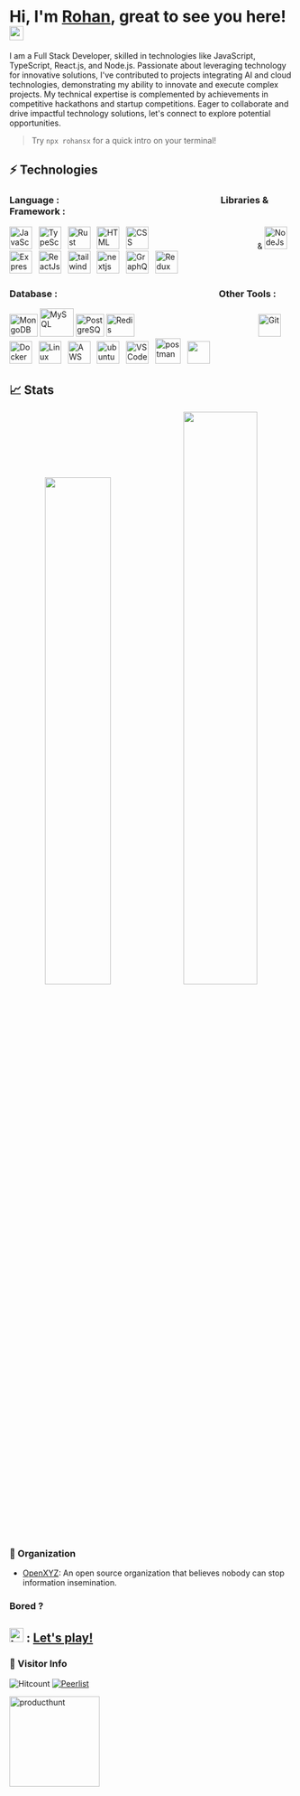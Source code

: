 
<h1>Hi, I'm <a href="https://rohan.sh">Rohan</a>, great to see you here! <img src="https://media.giphy.com/media/hvRJCLFzcasrR4ia7z/giphy.gif" width="25px"> </h1>

I am a Full Stack Developer, skilled in technologies like JavaScript, TypeScript, React.js, and Node.js. Passionate about leveraging technology for innovative solutions, I've contributed to projects integrating AI and cloud technologies, demonstrating my ability to innovate and execute complex projects. My technical expertise is complemented by achievements in competitive hackathons and startup competitions. Eager to collaborate and drive impactful technology solutions, let's connect to explore potential opportunities.
> Try `npx rohansx` for a quick intro on your terminal!

## ⚡ Technologies

### Language : &nbsp;&nbsp;&nbsp;&nbsp;&nbsp;&nbsp;&nbsp;&nbsp;&nbsp;&nbsp;&nbsp;&nbsp;&nbsp;&nbsp;&nbsp;&nbsp;&nbsp;&nbsp;&nbsp;&nbsp;&nbsp;&nbsp;&nbsp;&nbsp;&nbsp;&nbsp;&nbsp;&nbsp;&nbsp;&nbsp;&nbsp;&nbsp;&nbsp;&nbsp;&nbsp;&nbsp;&nbsp;&nbsp;&nbsp;&nbsp;&nbsp;&nbsp;&nbsp;&nbsp;&nbsp;&nbsp;&nbsp;&nbsp;&nbsp;&nbsp;&nbsp;&nbsp;&nbsp;&nbsp;&nbsp;&nbsp;&nbsp;&nbsp;&nbsp;&nbsp;&nbsp;&nbsp;&nbsp;&nbsp;&nbsp;&nbsp;&nbsp;&nbsp;&nbsp;&nbsp;&nbsp;&nbsp;             Libraries & Framework :


<!--  <img src="https://cdn.jsdelivr.net/gh/devicons/devicon/icons/java/java-original-wordmark.svg" alt="Java" width="40" height="40"/>&nbsp;&nbsp; -->
  <img src="https://cdn.jsdelivr.net/gh/devicons/devicon/icons/javascript/javascript-original.svg" alt="JavaScript" width="40" height="40"/>&nbsp;&nbsp;
  <img src="https://github.com/rohansx/rohansx/assets/33249782/6541fe9d-3194-432b-800f-141b2e64ccc4)" alt="TypeScript" width="40" height="40"/>&nbsp;&nbsp;
  <img src="https://github.com/rohansx/rohansx/assets/33249782/2e43a84f-2fee-438b-8908-47da0eb6987c)" alt="Rust" width="40" height="40"/>&nbsp;&nbsp;
   <img src="https://cdn.jsdelivr.net/gh/devicons/devicon/icons/html5/html5-original.svg" alt="HTML" width="40" height="40"/>&nbsp;&nbsp;
  <img src="https://cdn.jsdelivr.net/gh/devicons/devicon/icons/css3/css3-original.svg" alt="CSS" width="40" height="40"/>&nbsp;&nbsp;
  &nbsp;&nbsp;&nbsp;&nbsp;&nbsp;&nbsp;&nbsp;&nbsp;&nbsp;&nbsp;&nbsp;&nbsp;&nbsp;&nbsp;&nbsp;&nbsp;&nbsp;&nbsp;&nbsp;&nbsp;&nbsp;&nbsp;&nbsp;&nbsp;&nbsp;&nbsp;&nbsp;&nbsp;&nbsp;&nbsp;&nbsp;&nbsp;&nbsp;&nbsp;&nbsp;&nbsp;&nbsp;&nbsp;&nbsp;&nbsp;&nbsp;&nbsp;&nbsp;&nbsp;&nbsp;&nbsp;&
   <img src="https://user-images.githubusercontent.com/33249782/229697042-b311ebf0-52b7-4812-b67d-44f902dd8f02.png" alt="NodeJs" width="40" height="40"/>&nbsp;&nbsp;
      <img src="https://github.com/rohansx/rohansx/assets/33249782/8137bca9-1398-4db7-a3fa-a3784714841e" alt="ExpressJs" width="40" height="40"/>&nbsp;&nbsp;
  <img src="https://cdn.jsdelivr.net/gh/devicons/devicon/icons/react/react-original.svg" alt="ReactJs" width="40" height="40"/>&nbsp;&nbsp;
  <img src="https://github.com/rohansx/rohansx/assets/33249782/af07e5bb-47ec-4f65-97a6-285bb3525df0" alt="tailwindcss" width="40" height="40"/>&nbsp;&nbsp;
    <img src="https://github.com/rohansx/rohansx/assets/33249782/e7ecd254-1df9-41e5-944f-53e33c63f082" alt="nextjs" width="40" height="40"/>&nbsp;&nbsp;
    <img src="https://github.com/rohansx/rohansx/assets/33249782/1682a79e-2d9a-4e18-bd92-ffe84e2dfa7f" alt="GraphQL" width="40" height="40"/>&nbsp;&nbsp;
    <img src="https://github.com/rohansx/rohansx/assets/33249782/b8b41e0b-fd1e-4870-9714-7b452e02e35e" alt="Redux" width="40" height="40"/>&nbsp;&nbsp;
    

 <!--  <img src="https://getbootstrap.com/docs/5.0/assets/brand/bootstrap-logo.svg" title="JavaScript" alt="Bootstrap" width="40" height="40"/>&nbsp;&nbsp; -->


 
















  


### Database : &nbsp;&nbsp;&nbsp;&nbsp;&nbsp;&nbsp;&nbsp;&nbsp;&nbsp;&nbsp;&nbsp;&nbsp;&nbsp;&nbsp;&nbsp;&nbsp;&nbsp;&nbsp;&nbsp;&nbsp;&nbsp;&nbsp;&nbsp;&nbsp;&nbsp;&nbsp;&nbsp;&nbsp;&nbsp;&nbsp;&nbsp;&nbsp;&nbsp;&nbsp;&nbsp;&nbsp;&nbsp;&nbsp;&nbsp;&nbsp;&nbsp;&nbsp;&nbsp;&nbsp;&nbsp;&nbsp;&nbsp;&nbsp;&nbsp;&nbsp;&nbsp;&nbsp;&nbsp;&nbsp;&nbsp;&nbsp;&nbsp;&nbsp;&nbsp;&nbsp;&nbsp;&nbsp;&nbsp;&nbsp;&nbsp;&nbsp;&nbsp;&nbsp;&nbsp;&nbsp;&nbsp;&nbsp;     Other Tools :
<div>
    <img src="https://github.com/rohansx/rohansx/assets/33249782/c7aeee4c-ea56-48c6-81c5-0b5cc10dfe73" alt="MongoDB" width="50" height="40"/>
   <img src="https://github.com/rohansx/rohansx/assets/33249782/553127ea-fd87-4395-91d2-17978801e88d" alt="MySQL" width="60" height="50"/>
   <img src="https://github.com/rohansx/rohansx/assets/33249782/6f5eb3e5-38bd-483e-814f-baa1dc8edc17" alt="PostgreSQL" width="50" height="40"/>
   <img src="https://github.com/rohansx/rohansx/assets/33249782/ab19319b-5386-47ad-a3a3-75f348d48686" alt="Redis" width="50" height="40"/>
&nbsp;&nbsp;&nbsp;&nbsp;&nbsp;&nbsp;&nbsp;&nbsp;&nbsp;&nbsp;&nbsp;&nbsp;&nbsp;&nbsp;&nbsp;&nbsp;&nbsp;&nbsp;&nbsp;&nbsp;&nbsp;&nbsp;&nbsp;&nbsp;&nbsp;&nbsp;&nbsp;&nbsp;&nbsp;&nbsp;&nbsp;&nbsp;&nbsp;&nbsp;&nbsp;&nbsp;&nbsp;&nbsp;&nbsp;&nbsp;&nbsp;&nbsp;&nbsp;&nbsp;&nbsp;&nbsp;&nbsp;&nbsp;&nbsp;&nbsp;&nbsp;&nbsp;&nbsp;&nbsp;
  <img src="https://cdn.jsdelivr.net/gh/devicons/devicon/icons/git/git-original.svg" alt="Git" width="40" height="40"/>&nbsp;&nbsp;
  <img src="https://github.com/rohansx/rohansx/assets/33249782/84f86d13-4f1b-4eff-8602-078a488cb147" alt="Docker" width="40" height="40"/>&nbsp;&nbsp;
  <img src="https://github.com/rohansx/rohansx/assets/33249782/963e9f0d-40d2-4a52-bd2a-3a096edac0fb" alt="Linux" width="40" height="40"/>&nbsp;&nbsp;
  <img src="https://github.com/rohansx/rohansx/assets/33249782/38c5e20a-2947-4d7a-b62b-a357a8692f26" alt="AWS" width="40" height="40"/>&nbsp;&nbsp;
     <img src="https://github.com/rohansx/rohansx/assets/33249782/25244927-4233-4988-844a-d95d7981cf00" alt="ubuntu" width="40" height="40"/>&nbsp;&nbsp;
  <img src="https://cdn.jsdelivr.net/gh/devicons/devicon/icons/vscode/vscode-original.svg" alt="VS Code" width="40" height="40"/>&nbsp;&nbsp;
  <img src="https://user-images.githubusercontent.com/33249782/229693464-73adb160-36c9-4e9b-ba23-bf32dde4d03c.png" alt="postman" width="45" height="45"/>&nbsp;&nbsp;
   <img src="https://github.com/rohansx/rohansx/assets/33249782/9ff60da6-9ce5-4d50-8794-baaba0e992dc alt="canva" width="40" height="40"/>&nbsp;



<!-- ![canva_logo_icon_145428](https://user-images.githubusercontent.com/33249782/229694413-0f0a23cf-0924-439f-b0d6-4cd73ae77161.png) -->




## 📈 Stats
<p align="center">

  <img width="48%" src="https://github-readme-stats.vercel.app/api?username=rohansx&show_icons=true&theme="/>
  <img width="51%" src="https://github-readme-streak-stats.herokuapp.com/?user=rohansx&theme=" />
 
 </p>
  
<!-- ![My activity](https://github-readme-activity-graph.cyclic.app/graph?username=rohansx&theme=react-dark)
 -->
<!-- <a href="https://github.com/anuraghazra/github-readme-stats"><img align="center" src="https://github-readme-stats.vercel.app/api/top-langs/?username=rohansx&layout=compact&theme=buefy&hide_border=true" /></a>  -->
  
<!-- ![My activty](https://github-contribution-graph.ez4o.com/?username=rohansx&last_n_days=10&img_url=#ffff) -->
 

### 🏢 Organization
- <a href="https://github.com/open-xyz">OpenXYZ</a>: An open source organization that believes nobody can stop information insemination.

  
### Bored ?
<p align="center">
<!--  <img src="https://github.com/rohansx/rohansx/assets/33249782/c3b8f132-b9ba-4131-8f66-4f58b85cc60f" alt="burpsuite"width="40"/> -->
  <h2><img src="https://github.com/rohansx/rohansx/assets/33249782/1bd07161-11f4-43c5-8320-30a93f4fe441" alt="burpsuite"width="25"/> : <a href="https://www.chess.com/member/rawhun"> Let's play!</a></h2> 
</p>
  
### 👀 Visitor Info

![Hitcount](https://komarev.com/ghpvc/?username=rohansx&color=57bcd9)
[![Peerlist](https://github-readme-badge.peerlist.io/api/rohansx)](https://peerlist.io/rohansx)

<a href="https://www.producthunt.com/@rohansx"><img src="https://github.com/rohansx/rohansx/assets/33249782/12ac6d91-b424-4ef8-8f87-efea7184e894" alt="producthunt" width="160"/> </a>


